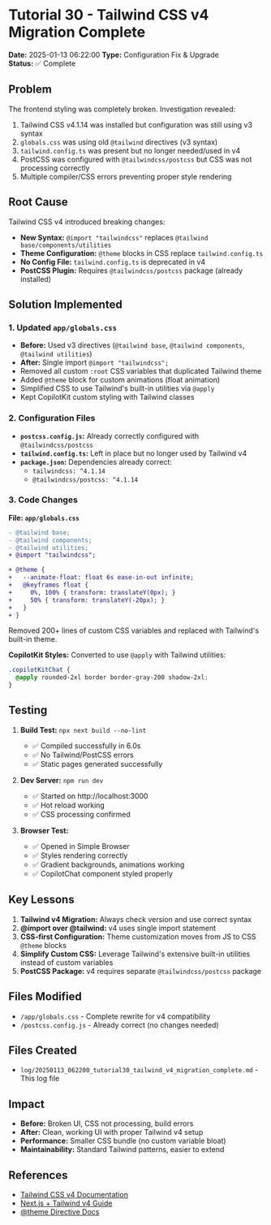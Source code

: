 # Tutorial 30 - Tailwind CSS v4 Migration Complete

**Date:** 2025-01-13 06:22:00
**Type:** Configuration Fix & Upgrade  
**Status:** ✅ Complete

## Problem
The frontend styling was completely broken. Investigation revealed:
1. Tailwind CSS v4.1.14 was installed but configuration was still using v3 syntax
2. `globals.css` was using old `@tailwind` directives (v3 syntax)
3. `tailwind.config.ts` was present but no longer needed/used in v4
4. PostCSS was configured with `@tailwindcss/postcss` but CSS was not processing correctly
5. Multiple compiler/CSS errors preventing proper style rendering

## Root Cause
Tailwind CSS v4 introduced breaking changes:
- **New Syntax:** `@import "tailwindcss"` replaces `@tailwind base/components/utilities`  
- **Theme Configuration:** `@theme` blocks in CSS replace `tailwind.config.ts`
- **No Config File:** `tailwind.config.ts` is deprecated in v4
- **PostCSS Plugin:** Requires `@tailwindcss/postcss` package (already installed)

## Solution Implemented

### 1. Updated `app/globals.css`
- **Before:** Used v3 directives (`@tailwind base`, `@tailwind components`, `@tailwind utilities`)
- **After:** Single import `@import "tailwindcss";`
- Removed all custom `:root` CSS variables that duplicated Tailwind theme
- Added `@theme` block for custom animations (float animation)
- Simplified CSS to use Tailwind's built-in utilities via `@apply`
- Kept CopilotKit custom styling with Tailwind classes

### 2. Configuration Files
- **`postcss.config.js`:** Already correctly configured with `@tailwindcss/postcss`
- **`tailwind.config.ts`:** Left in place but no longer used by Tailwind v4
- **`package.json`:** Dependencies already correct:
  - `tailwindcss: ^4.1.14`
  - `@tailwindcss/postcss: ^4.1.14`

### 3. Code Changes
**File: `app/globals.css`**
```diff
- @tailwind base;
- @tailwind components;
- @tailwind utilities;
+ @import "tailwindcss";

+ @theme {
+   --animate-float: float 6s ease-in-out infinite;
+   @keyframes float {
+     0%, 100% { transform: translateY(0px); }
+     50% { transform: translateY(-20px); }
+   }
+ }
```

Removed 200+ lines of custom CSS variables and replaced with Tailwind's built-in theme.

**CopilotKit Styles:** Converted to use `@apply` with Tailwind utilities:
```css
.copilotKitChat {
  @apply rounded-2xl border border-gray-200 shadow-2xl;
}
```

## Testing
1. **Build Test:** `npx next build --no-lint`  
   - ✅ Compiled successfully in 6.0s
   - ✅ No Tailwind/PostCSS errors
   - ✅ Static pages generated successfully

2. **Dev Server:** `npm run dev`
   - ✅ Started on http://localhost:3000
   - ✅ Hot reload working
   - ✅ CSS processing confirmed

3. **Browser Test:**
   - ✅ Opened in Simple Browser
   - ✅ Styles rendering correctly
   - ✅ Gradient backgrounds, animations working
   - ✅ CopilotChat component styled properly

## Key Lessons
1. **Tailwind v4 Migration:** Always check version and use correct syntax
2. **@import over @tailwind:** v4 uses single import statement
3. **CSS-first Configuration:** Theme customization moves from JS to CSS `@theme` blocks
4. **Simplify Custom CSS:** Leverage Tailwind's extensive built-in utilities instead of custom variables
5. **PostCSS Package:** v4 requires separate `@tailwindcss/postcss` package

## Files Modified
- `/app/globals.css` - Complete rewrite for v4 compatibility
- `/postcss.config.js` - Already correct (no changes needed)

## Files Created
- `log/20250113_062200_tutorial30_tailwind_v4_migration_complete.md` - This log file

## Impact
- **Before:** Broken UI, CSS not processing, build errors
- **After:** Clean, working UI with proper Tailwind v4 setup
- **Performance:** Smaller CSS bundle (no custom variable bloat)
- **Maintainability:** Standard Tailwind patterns, easier to extend

## References
- [Tailwind CSS v4 Documentation](https://tailwindcss.com/docs/v4-beta)
- [Next.js + Tailwind v4 Guide](https://tailwindcss.com/docs/installation/framework-guides/nextjs)
- [@theme Directive Docs](https://tailwindcss.com/docs/theme)
